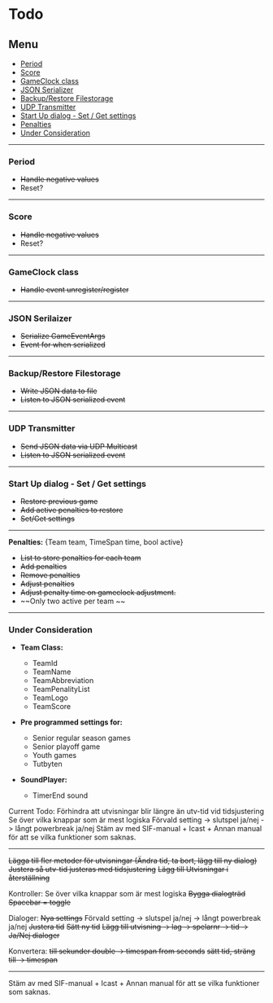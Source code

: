 # Todo

## Menu

- [Period](#period)
- [Score](#score)
- [GameClock class](#gameclock-class)
- [JSON Serializer](#json-serilaizer)
- [Backup/Restore Filestorage](#backuprestore-filestorage)
- [UDP Transmitter](#udp-transmitter)
- [Start Up dialog - Set / Get settings](#start-up-dialog---set--get-settings)
- [Penalties](#Penalties)
- [Under Consideration](#under-consideration)


---


### Period
- ~~Handle negative values~~
- Reset?
---
### Score
- ~~Handle negative values~~
- Reset?
---
### GameClock class
- ~~Handle event unregister/register~~
---
### JSON Serilaizer
- ~~Serialize GameEventArgs~~
- ~~Event for when serialized~~
---
### Backup/Restore Filestorage
- ~~Write JSON data to file~~
- ~~Listen to JSON serialized event~~
---
### UDP Transmitter
- ~~Send JSON data via UDP Multicast~~
- ~~Listen to JSON serialized event~~
---
### Start Up dialog - Set / Get settings
- ~~Restore previous game~~
- ~~Add active penalties to restore~~
- ~~Set/Get settings~~
---

**Penalties:** {Team team, TimeSpan time, bool active}
- ~~List to store penalties for each team~~
- ~~Add penalties~~
- ~~Remove penalties~~
- ~~Adjust penalties~~
- ~~Adjust penalty time on gameclock adjustment.~~
- ~~Only two active per team  ~~
---

### Under Consideration
- **Team Class:**
    - TeamId
    - TeamName
    - TeamAbbreviation
    - TeamPenalityList
    - TeamLogo
    - TeamScore  
   

   
- **Pre programmed settings for:**
    - Senior regular season games
    - Senior playoff game
    - Youth games
    - Tutbyten
- **SoundPlayer:**
    - TimerEnd sound


Current Todo:
Förhindra att utvisningar blir längre än utv-tid vid tidsjustering
Se över vilka knappar som är mest logiska
Förvald setting -> slutspel ja/nej -> långt powerbreak ja/nej
Stäm av med SIF-manual + Icast + Annan manual för att se vilka funktioner som saknas.

---
~~Lägga till fler metoder för utvisningar (Ändra tid, ta bort, lägg till ny dialog)~~
~~Justera så utv-tid justeras med tidsjustering~~
~~Lägg till Utvisningar i återställning~~

Kontroller:
Se över vilka knappar som är mest logiska
~~Bygga dialogträd~~
~~Spacebar = toggle~~

Dialoger:
~~Nya settings~~
Förvald setting -> slutspel ja/nej -> långt powerbreak ja/nej
~~Justera tid~~
~~Sätt ny tid~~
~~Lägg till utvisning -> lag -> spelarnr -> tid ->~~
~~Ja/Nej dialoger~~

Konvertera:
~~till sekunder double -> timespan from seconds~~
~~sätt tid, sträng till -> timespan~~

--- 
Stäm av med SIF-manual + Icast + Annan manual för att se vilka funktioner som saknas.
